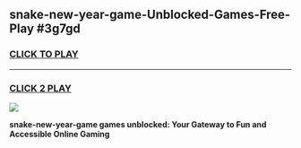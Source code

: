 
## snake-new-year-game-Unblocked-Games-Free-Play #3g7gd
<h3>
<a href="https://us.freeplayer.one?title=snake-new-year-game&ref=9M">CLICK TO PLAY</a></h3>
<hr>

<h3>
<a href="https://us.freeplayer.one?title=snake-new-year-game&ref=9M">CLICK 2 PLAY</a>
  
</h3>

<a href="https://us.freeplayer.one?title=snake-new-year-game&ref=9M"><img src="https://clearcache.store/games.png"></a>


**snake-new-year-game games unblocked: Your Gateway to Fun and Accessible Online Gaming**
